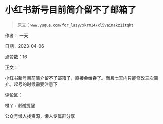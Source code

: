 # 小红书新号目前简介留不了邮箱了

> 原文：[`www.yuque.com/for_lazy/xkrm14/xl5vaimakz1itqkt`](https://www.yuque.com/for_lazy/xkrm14/xl5vaimakz1itqkt)

作者： 一天

日期：2023-04-06

点赞数：16

正文：

小红书新号目前简介留不了邮箱了，直接会给吞了。而且七天内只能修改三次简介。起号的时候需要注意下

评论区：

橙丫 : 谢谢提醒

公众号懒人找资源，懒人专属群分享


